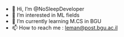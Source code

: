 - 👋 Hi, I’m @NoSleepDeveloper
- 👀 I’m interested in ML fields
- 🌱 I’m currently learning M.CS in BGU
- 📫 How to reach me : leman@post.bgu.ac.il

